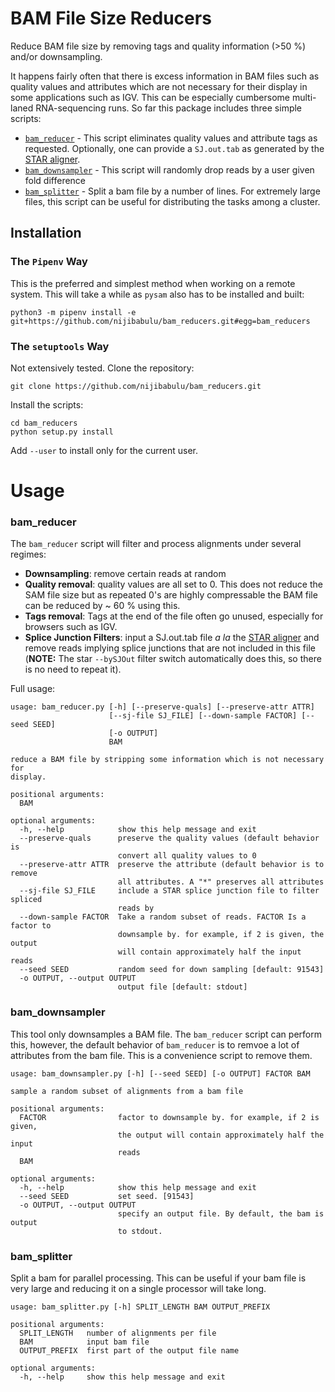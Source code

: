 # BAM File Size Reducers

Reduce BAM file size by removing tags and quality information (>50 %) and/or downsampling.

It happens fairly often that there is excess information in BAM files such as quality values and attributes which are not necessary for their display in some applications such as IGV. This can be especially cumbersome multi-laned RNA-sequencing runs. So far this package includes three simple scripts:

- [`bam_reducer`](#bam_reducer) - This script eliminates quality values and attribute tags as requested. Optionally, one can provide a `SJ.out.tab` as generated by the [STAR aligner](https://github.com/alexdobin/STAR). 
- [`bam_downsampler`](#bam_downsampler) - This script will randomly drop reads by a user given fold difference
- [`bam_splitter`](#bam_splitter) - Split a bam file by a number of lines. For extremely large files, this script can be useful for distributing the tasks among a cluster.

## Installation

### The `Pipenv` Way

This is the preferred and simplest method when working on a remote system. This will take a while as `pysam` also has to be installed and built:

```
python3 -m pipenv install -e git+https://github.com/nijibabulu/bam_reducers.git#egg=bam_reducers
```

### The `setuptools` Way

Not extensively tested. Clone the repository:

```
git clone https://github.com/nijibabulu/bam_reducers.git
```

Install the scripts:

```
cd bam_reducers
python setup.py install
```

Add `--user` to install only for the current user.

# Usage

### bam_reducer

The `bam_reducer` script will filter and process alignments under several regimes:

- **Downsampling**: remove certain reads at random
- **Quality removal**: quality values are all set to 0. This does not reduce the SAM file size but as repeated 0's are highly compressable the BAM file can be reduced by ~ 60 % using this.
- **Tags removal**: Tags at the end of the file often go unused, especially for browsers such as IGV.
- **Splice Junction Filters**: input a SJ.out.tab file *a la* the [STAR aligner](https://github.com/alexdobin/STAR) and remove reads implying splice junctions that are not included in this file (**NOTE:** The star `--bySJOut` filter switch automatically does this, so there is no need to repeat it).

Full usage:

```
usage: bam_reducer.py [-h] [--preserve-quals] [--preserve-attr ATTR]
                      [--sj-file SJ_FILE] [--down-sample FACTOR] [--seed SEED]
                      [-o OUTPUT]
                      BAM

reduce a BAM file by stripping some information which is not necessary for
display.

positional arguments:
  BAM

optional arguments:
  -h, --help            show this help message and exit
  --preserve-quals      preserve the quality values (default behavior is
                        convert all quality values to 0
  --preserve-attr ATTR  preserve the attribute (default behavior is to remove
                        all attributes. A "*" preserves all attributes
  --sj-file SJ_FILE     include a STAR splice junction file to filter spliced
                        reads by
  --down-sample FACTOR  Take a random subset of reads. FACTOR Is a factor to
                        downsample by. for example, if 2 is given, the output
                        will contain approximately half the input reads
  --seed SEED           random seed for down sampling [default: 91543]
  -o OUTPUT, --output OUTPUT
                        output file [default: stdout]
```

### bam_downsampler

This tool only downsamples a BAM file. The `bam_reducer` script can perform this, however, the default behavior of `bam_reducer` is to remvoe a lot of attributes from the bam file. This is a convenience script to remove them.

```
usage: bam_downsampler.py [-h] [--seed SEED] [-o OUTPUT] FACTOR BAM

sample a random subset of alignments from a bam file

positional arguments:
  FACTOR                factor to downsample by. for example, if 2 is given,
                        the output will contain approximately half the input
                        reads
  BAM

optional arguments:
  -h, --help            show this help message and exit
  --seed SEED           set seed. [91543]
  -o OUTPUT, --output OUTPUT
                        specify an output file. By default, the bam is output
                        to stdout.
```

### bam_splitter

Split a bam for parallel processing. This can be useful if your bam file is very large and reducing it on a single processor will take long.

```
usage: bam_splitter.py [-h] SPLIT_LENGTH BAM OUTPUT_PREFIX

positional arguments:
  SPLIT_LENGTH   number of alignments per file
  BAM            input bam file
  OUTPUT_PREFIX  first part of the output file name

optional arguments:
  -h, --help     show this help message and exit
```

